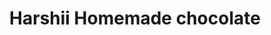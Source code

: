 ---
title: "Harshii Homemade chocolate"
url: /kukatpally/harshii-homemade-chocolate/
shop: Schokolade
---